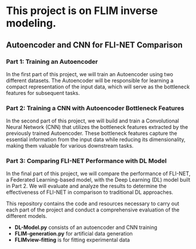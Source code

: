 
# This project is on FLIM inverse modeling.
 ## Autoencoder and CNN for FLI-NET Comparison

### Part 1: Training an Autoencoder

In the first part of this project, we will train an Autoencoder using two different datasets. The Autoencoder will be responsible for learning a compact representation of the input data, which will serve as the bottleneck features for subsequent tasks.

### Part 2: Training a CNN with Autoencoder Bottleneck Features

In the second part of this project, we will build and train a Convolutional Neural Network (CNN) that utilizes the bottleneck features extracted by the previously trained Autoencoder. These bottleneck features capture the essential information from the input data while reducing its dimensionality, making them valuable for various downstream tasks.

### Part 3: Comparing FLI-NET Performance with DL Model

In the final part of this project, we will compare the performance of FLI-NET, a Federated Learning-based model, with the Deep Learning (DL) model built in Part 2. We will evaluate and analyze the results to determine the effectiveness of FLI-NET in comparison to traditional DL approaches.

This repository contains the code and resources necessary to carry out each part of the project and conduct a comprehensive evaluation of the different models.
 * __DL-Model.py__ consists of an autoencoder and CNN training
 * __FLIM-generation.py__ for artificial data generation
 * __FLIMview-fitting__ is for fitting experimental data 
















